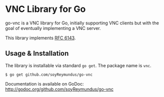 # VNC Library for Go

go-vnc is a VNC library for Go, initially supporting VNC clients but
with the goal of eventually implementing a VNC server.

This library implements [RFC 6143](http://tools.ietf.org/html/rfc6143).

## Usage & Installation

The library is installable via standard `go get`. The package name is `vnc`.

```
$ go get github.com/soyReymundus/go-vnc
```

Documentation is available on GoDoc: http://godoc.org/github.com/soyReymundus/go-vnc
